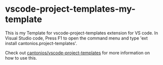 # vscode-project-templates-my-template

This is my Template for vscode-project-templates extension for VS code. In Visual Studio code, Press F1 to open the command menu and type 'ext install cantonios.project-templates'.

Check out [cantonios/vscode-project-templates](https://github.com/cantonios/vscode-project-templates) for more information on how to use this.
